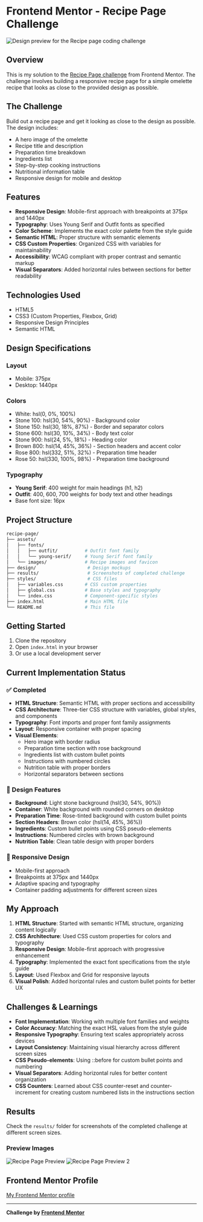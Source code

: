 # Frontend Mentor - Recipe Page Challenge

![Design preview for the Recipe page coding challenge](./preview.jpg)

## Overview

This is my solution to the [Recipe Page challenge](https://www.frontendmentor.io/challenges/recipe-page-QOogmKdls) from Frontend Mentor. The challenge involves building a responsive recipe page for a simple omelette recipe that looks as close to the provided design as possible.

## The Challenge

Build out a recipe page and get it looking as close to the design as possible. The design includes:

- A hero image of the omelette
- Recipe title and description
- Preparation time breakdown
- Ingredients list
- Step-by-step cooking instructions
- Nutritional information table
- Responsive design for mobile and desktop

## Features

- **Responsive Design**: Mobile-first approach with breakpoints at 375px and 1440px
- **Typography**: Uses Young Serif and Outfit fonts as specified
- **Color Scheme**: Implements the exact color palette from the style guide
- **Semantic HTML**: Proper structure with semantic elements
- **CSS Custom Properties**: Organized CSS with variables for maintainability
- **Accessibility**: WCAG compliant with proper contrast and semantic markup
- **Visual Separators**: Added horizontal rules between sections for better readability

## Technologies Used

- HTML5
- CSS3 (Custom Properties, Flexbox, Grid)
- Responsive Design Principles
- Semantic HTML

## Design Specifications

### Layout

- Mobile: 375px
- Desktop: 1440px

### Colors

- White: hsl(0, 0%, 100%)
- Stone 100: hsl(30, 54%, 90%) - Background color
- Stone 150: hsl(30, 18%, 87%) - Border and separator colors
- Stone 600: hsl(30, 10%, 34%) - Body text color
- Stone 900: hsl(24, 5%, 18%) - Heading color
- Brown 800: hsl(14, 45%, 36%) - Section headers and accent color
- Rose 800: hsl(332, 51%, 32%) - Preparation time header
- Rose 50: hsl(330, 100%, 98%) - Preparation time background

### Typography

- **Young Serif**: 400 weight for main headings (h1, h2)
- **Outfit**: 400, 600, 700 weights for body text and other headings
- Base font size: 16px

## Project Structure

```bash
recipe-page/
├── assets/
│   ├── fonts/
│   │   ├── outfit/          # Outfit font family
│   │   └── young-serif/     # Young Serif font family
│   └── images/              # Recipe images and favicon
├── design/                   # Design mockups
├── results/                  # Screenshots of completed challenge
├── styles/                   # CSS files
│   ├── variables.css        # CSS custom properties
│   ├── global.css           # Base styles and typography
│   └── index.css            # Component-specific styles
├── index.html               # Main HTML file
└── README.md                # This file
```

## Getting Started

1. Clone the repository
2. Open `index.html` in your browser
3. Or use a local development server

## Current Implementation Status

### ✅ Completed

- **HTML Structure**: Semantic HTML with proper sections and accessibility
- **CSS Architecture**: Three-tier CSS structure with variables, global styles, and components
- **Typography**: Font imports and proper font family assignments
- **Layout**: Responsive container with proper spacing
- **Visual Elements**:
  - Hero image with border radius
  - Preparation time section with rose background
  - Ingredients list with custom bullet points
  - Instructions with numbered circles
  - Nutrition table with proper borders
  - Horizontal separators between sections

### 🎨 Design Features

- **Background**: Light stone background (hsl(30, 54%, 90%))
- **Container**: White background with rounded corners on desktop
- **Preparation Time**: Rose-tinted background with custom bullet points
- **Section Headers**: Brown color (hsl(14, 45%, 36%))
- **Ingredients**: Custom bullet points using CSS pseudo-elements
- **Instructions**: Numbered circles with brown background
- **Nutrition Table**: Clean table design with proper borders

### 📱 Responsive Design

- Mobile-first approach
- Breakpoints at 375px and 1440px
- Adaptive spacing and typography
- Container padding adjustments for different screen sizes

## My Approach

1. **HTML Structure**: Started with semantic HTML structure, organizing content logically
2. **CSS Architecture**: Used CSS custom properties for colors and typography
3. **Responsive Design**: Mobile-first approach with progressive enhancement
4. **Typography**: Implemented the exact font specifications from the style guide
5. **Layout**: Used Flexbox and Grid for responsive layouts
6. **Visual Polish**: Added horizontal rules and custom bullet points for better UX

## Challenges & Learnings

- **Font Implementation**: Working with multiple font families and weights
- **Color Accuracy**: Matching the exact HSL values from the style guide
- **Responsive Typography**: Ensuring text scales appropriately across devices
- **Layout Consistency**: Maintaining visual hierarchy across different screen sizes
- **CSS Pseudo-elements**: Using ::before for custom bullet points and numbering
- **Visual Separators**: Adding horizontal rules for better content organization
- **CSS Counters**: Learned about CSS counter-reset and counter-increment for creating custom numbered lists in the instructions section

## Results

Check the `results/` folder for screenshots of the completed challenge at different screen sizes.

### Preview Images

![Recipe Page Preview](./results/recipe-page-preview.png)
![Recipe Page Preview 2](./results/recipe-page-preview-2.png)

## Frontend Mentor Profile

[My Frontend Mentor profile](https://www.frontendmentor.io/profile/ecruz-js)

---

**Challenge by [Frontend Mentor](https://www.frontendmentor.io?ref=challenge)**
